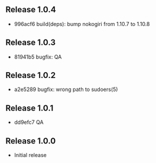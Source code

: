 ## Release 1.0.4

* 996acf6 build(deps): bump nokogiri from 1.10.7 to 1.10.8

## Release 1.0.3

* 81941b5 bugfix: QA

## Release 1.0.2

* a2e5289 bugfix: wrong path to sudoers(5)

## Release 1.0.1

* dd9efc7 QA

## Release 1.0.0

* Initial release
